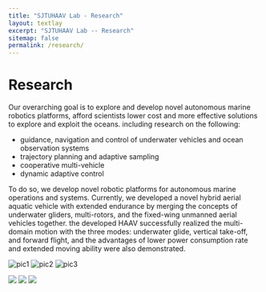 ```yaml
---
title: "SJTUHAAV Lab - Research"
layout: textlay
excerpt: "SJTUHAAV Lab -- Research"
sitemap: false
permalink: /research/
---
```


# Research

Our overarching goal is to explore and develop novel autonomous marine robotics platforms, afford scientists lower cost and more effective solutions to explore and exploit the oceans. 
including research on the following:

- guidance, navigation and control of underwater vehicles and ocean observation systems
- trajectory planning and adaptive sampling
- cooperative multi-vehicle
- dynamic adaptive control

To do so, we develop novel robotic platforms for autonomous marine operations and systems. Currently, we developed a novel hybrid aerial aquatic vehicle with extended endurance by merging the concepts of underwater gliders, multi-rotors, and the fixed-wing unmanned aerial vehicles together. the developed HAAV successfully realized the multi-domain motion with the three modes: underwater glide, vertical take-off, and forward flight, and the advantages of lower power consumption rate and extended moving ability were also demonstrated.

![pic1](https://raw.githubusercontent.com/sjtuhaav/sjtuhaav/gh-pages/images/researchpic/re1.png)
![pic2](https://raw.githubusercontent.com/sjtuhaav/sjtuhaav/gh-pages/images/researchpic/re2.png)
![pic3](https://raw.githubusercontent.com/sjtuhaav/sjtuhaav/gh-pages/images/researchpic/re3.png)

<img src="{{ site.url }}{{ site.baseurl }}/images/researchpic/re1.png">
<img src="{{ site.url }}{{ site.baseurl }}/images/researchpic/re2.png">
<img src="{{ site.url }}{{ site.baseurl }}/images/researchpic/re3.png">